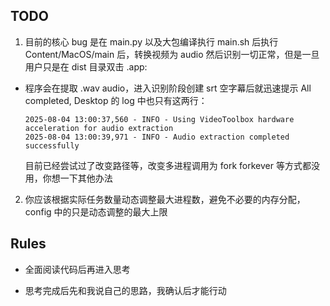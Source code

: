 
## TODO

1. 目前的核心 bug 是在 main.py 以及大包编译执行 main.sh 后执行 Content/MacOS/main 后，转换视频为 audio 然后识别一切正常，但是一旦用户只是在 dist 目录双击 .app:

- 程序会在提取 .wav audio，进入识别阶段创建 srt 空字幕后就迅速提示 All completed, Desktop 的 log 中也只有这两行：

    ```
    2025-08-04 13:00:37,560 - INFO - Using VideoToolbox hardware acceleration for audio extraction
    2025-08-04 13:00:39,971 - INFO - Audio extraction completed successfully
    ```

    目前已经尝试过了改变路径等，改变多进程调用为 fork forkever 等方式都没用，你想一下其他办法

2. 你应该根据实际任务数量动态调整最大进程数，避免不必要的内存分配，config 中的只是动态调整的最大上限

## Rules

- 全面阅读代码后再进入思考

- 思考完成后先和我说自己的思路，我确认后才能行动

